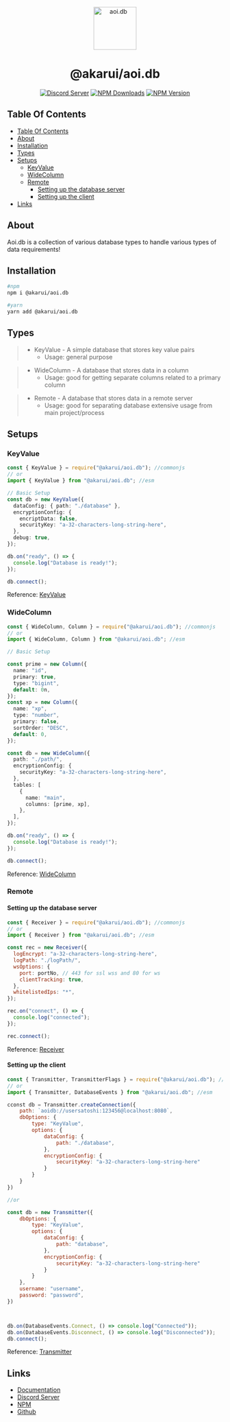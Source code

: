 <p align="center">
  <a href="https://aoi.js.org">
    <img width="100" src="https://github.com/aoijs/website/blob/master/assets/images/aoidb.png?raw=true" alt="aoi.db">
  </a>
</p>

<h1 align="center">@akarui/aoi.db</h1>

<div align="center">

[![Discord Server](https://img.shields.io/discord/773352845738115102?color=5865F2&logo=discord&logoColor=white)](https://discord.com/invite/HMUfMXDQsV)
[![NPM Downloads](https://img.shields.io/npm/dt/aoi.db.svg?maxAge=3600)](https://www.npmjs.com/package/aoi.db)
[![NPM Version](https://img.shields.io/npm/v/aoi.db.svg?maxAge=3600)](https://www.npmjs.com/package/aoi.db)

</div>

## Table Of Contents

- [Table Of Contents](#table-of-contents)
- [About](#about)
- [Installation](#installation)
- [Types](#types)
- [Setups](#setups)
  - [KeyValue](#keyvalue)
  - [WideColumn](#widecolumn)
  - [Remote](#remote)
    - [Setting up the database server](#setting-up-the-database-server)
    - [Setting up the client](#setting-up-the-client)
- [Links](#links)

## About

Aoi.db is a collection of various database types to handle various types of data requirements!

## Installation

```bash
#npm
npm i @akarui/aoi.db

#yarn
yarn add @akarui/aoi.db
```

## Types

> - KeyValue - A simple database that stores key value pairs
>   - Usage: general purpose

> - WideColumn - A database that stores data in a column
>   - Usage: good for getting separate columns related to a primary column

> - Remote - A database that stores data in a remote server
>   - Usage: good for separating database extensive usage from main project/process

## Setups

### KeyValue

```ts
const { KeyValue } = require("@akarui/aoi.db"); //commonjs
// or
import { KeyValue } from "@akarui/aoi.db"; //esm

// Basic Setup
const db = new KeyValue({
  dataConfig: { path: "./database" },
  encryptionConfig: {
    encriptData: false,
    securityKey: "a-32-characters-long-string-here",
  },
  debug: true,
});

db.on("ready", () => {
  console.log("Database is ready!");
});

db.connect();
```

Reference: [KeyValue](https://akaruidevelopment.github.io/aoi.db/classes/KeyValue.html)

### WideColumn

```ts
const { WideColumn, Column } = require("@akarui/aoi.db"); //commonjs
// or
import { WideColumn, Column } from "@akarui/aoi.db"; //esm

// Basic Setup

const prime = new Column({
  name: "id",
  primary: true,
  type: "bigint",
  default: 0n,
});
const xp = new Column({
  name: "xp",
  type: "number",
  primary: false,
  sortOrder: "DESC",
  default: 0,
});

const db = new WideColumn({
  path: "./path/",
  encryptionConfig: {
    securityKey: "a-32-characters-long-string-here",
  },
  tables: [
    {
      name: "main",
      columns: [prime, xp],
    },
  ],
});

db.on("ready", () => {
  console.log("Database is ready!");
});

db.connect();
```

Reference: [WideColumn](https://akaruidevelopment.github.io/aoi.db/classes/WideColumn.html)

### Remote

#### Setting up the database server

```js
const { Receiver } = require("@akarui/aoi.db"); //commonjs
// or
import { Receiver } from "@akarui/aoi.db"; //esm

const rec = new Receiver({
  logEncrypt: "a-32-characters-long-string-here",
  logPath: "./logPath/",
  wsOptions: {
    port: portNo, // 443 for ssl wss and 80 for ws
    clientTracking: true,
  },
  whitelistedIps: "*",
});

rec.on("connect", () => {
  console.log("connected");
});

rec.connect();
```

Reference: [Receiver](https://akaruidevelopment.github.io/aoi.db/classes/Receiver.html)

#### Setting up the client

```js
const { Transmitter, TransmitterFlags } = require("@akarui/aoi.db"); //commonjs
// or
import { Transmitter, DatabaseEvents } from "@akarui/aoi.db"; //esm

cconst db = Transmitter.createConnection({
    path: `aoidb://usersatoshi:123456@localhost:8080`,
    dbOptions: {
        type: "KeyValue",
        options: {
            dataConfig: {
                path: "./database",
            },
            encryptionConfig: {
                securityKey: "a-32-characters-long-string-here"
            }
        }
    }
})

//or 

const db = new Transmitter({
    dbOptions: {
        type: "KeyValue",
        options: {
            dataConfig: {
                path: "database",
            },
            encryptionConfig: {
                securityKey: "a-32-characters-long-string-here"
            }
        }
    },
    username: "username",
    password: "password",
})



db.on(DatabaseEvents.Connect, () => console.log("Connected"));
db.on(DatabaseEvents.Disconnect, () => console.log("Disconnected"));
db.connect();
```

Reference: [Transmitter](https://akaruidevelopment.github.io/aoi.db/classes/Transmitter.html)

## Links

- [Documentation](https://akaruidevelopment.github.io/aoi.db/)
- [Discord Server](https://discord.com/invite/HMUfMXDQsV)
- [NPM](https://www.npmjs.com/package/@akarui/aoi.db)
- [Github](https://github.com/Akaruidevelopment/aoi.db)
